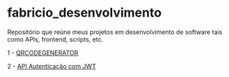 # fabricio_desenvolvimento
Repositório que reúne meus projetos em desenvolvimento de software tais como APIs, frontend, scripts, etc.

1 - [QRCODEGENERATOR](https://github.com/Orion-Hunter/qrcodegenerator)


2 - [API Autenticação com JWT](https://github.com/Orion-Hunter/jwt-auth)
